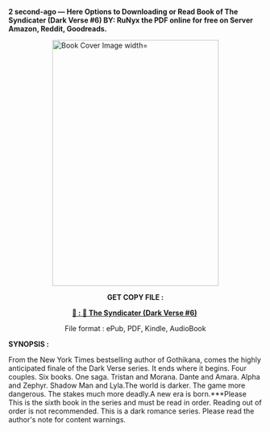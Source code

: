 <p><strong>2 second-ago &mdash; Here Options to Downloading or Read Book of The Syndicater (Dark Verse #6) BY: RuNyx the PDF online for free on Server Amazon, Reddit, Goodreads.</strong></p><p><a href="https://uk.ebookarea.xyz/?book=216953177-the-syndicater"><img style="display: block; margin-left: auto; margin-right: auto;" src="https://i.gr-assets.com/images/S/compressed.photo.goodreads.com/books/1722281634l/216953177.jpg" alt="Book Cover Image width=" width="330" height="488" /></a></p><p style="text-align: center;"><strong>GET COPY FILE :</strong></p><p style="text-align: center;"><strong><a href="https://uk.ebookarea.xyz/?book=216953177-the-syndicater" target="_blank" rel="noopener">📢 : 🔗 The Syndicater (Dark Verse #6)</a>&nbsp;</strong></p><p style="text-align: center;">File format : ePub, PDF, Kindle, AudioBook</p><p><strong>SYNOPSIS :</strong></p><p>From the New York Times bestselling author of Gothikana, comes the highly anticipated finale of the Dark Verse series. 
  It ends where it begins.
Four couples. Six books. One saga. Tristan and Morana. Dante and Amara. Alpha and Zephyr. Shadow Man and Lyla.The world is darker. The game more dangerous. The stakes much more deadly.A new era is born.***Please This is the sixth book in the series and must be read in order. Reading out of order is not recommended. This is a dark romance series. Please read the author's note for content warnings. </p>
